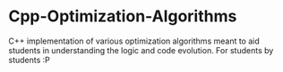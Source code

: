 # Cpp-Optimization-Algorithms
C++ implementation of various optimization algorithms meant to aid students in understanding the logic and code evolution. For students by students :P
